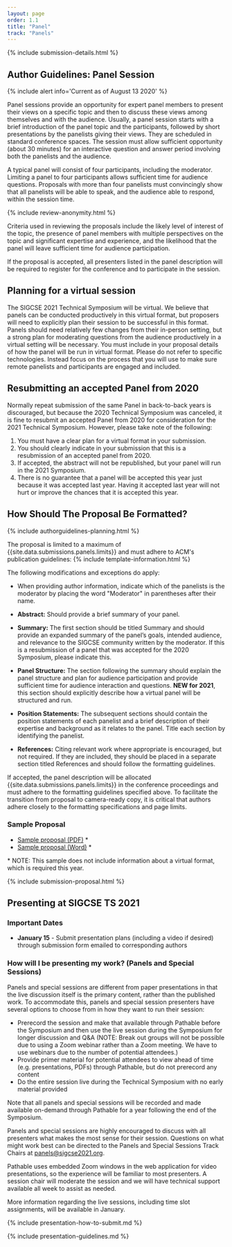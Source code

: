 ```yaml
---
layout: page
order: 1.1
title: "Panel"
track: "Panels"
---
```

 
{% include submission-details.html %}
 
<!-- {% include covid-guidelines-alert.html %} -->
 
## Author Guidelines: Panel Session
{% include alert info='Current as of August 13 2020' %}
 
Panel sessions provide an opportunity for expert panel members to present their views on a specific topic and then to discuss these views among themselves and with the audience. Usually, a panel session starts with a brief introduction of the panel topic and the participants, followed by short presentations by the panelists giving their views. They are scheduled in standard conference spaces. The session must allow sufficient opportunity (about 30 minutes) for an interactive question and answer period involving both the panelists and the audience.
 
A typical panel will consist of four participants, including the moderator. Limiting a panel to four participants allows sufficient time for audience questions. Proposals with more than four panelists must convincingly show that all panelists will be able to speak, and the audience able to respond, within the session time.
 
 
{% include review-anonymity.html %}
 
Criteria used in reviewing the proposals include the likely level of interest of the topic, the presence of panel members with multiple perspectives on the topic and significant expertise and experience, and the likelihood that the panel will leave sufficient time for audience participation.
 
If the proposal is accepted, all presenters listed in the panel description will be required to register for the conference and to participate in the session.
 
## Planning for a virtual session
The SIGCSE 2021 Technical Symposium will be virtual.  We believe that panels can be conducted productively in this virtual format, but proposers will need to explicitly plan their session to be successful in this format.  Panels should need relatively few changes from their in-person setting, but a strong plan for moderating questions from the audience productively in a virtual setting will be necessary.  You must include in your proposal details of how the panel will be run in virtual format.   Please do not refer to specific technologies.  Instead focus on the process that you will use to make sure remote panelists and participants are engaged and included.
 
## Resubmitting an accepted Panel from 2020
Normally repeat submission of the same Panel in back-to-back years is discouraged, but because the 2020 Technical Symposium was canceled, it is fine to resubmit an accepted Panel from 2020 for consideration for the 2021 Technical Symposium.  However, please take note of the following:
1. You must have a clear plan for a virtual format in your submission.
1. You should clearly indicate in your submission that this is a resubmission of an accepted panel from 2020.
1. If accepted, the abstract will not be republished, but your panel will run in the 2021 Symposium. 
1. There is no guarantee that a panel will be accepted this year just because it was accepted last year.  Having it accepted last year will not hurt or improve the chances that it is accepted this year.  
 
 
## How Should The Proposal Be Formatted?
{% include authorguidelines-planning.html %}
 
The proposal is limited to a maximum of {{site.data.submissions.panels.limits}} and must adhere to ACM's publication guidelines:
{% include template-information.html %}
 
The following modifications and exceptions do apply:
 
-   When providing author information, indicate which of the panelists
    is the moderator by placing the word "Moderator" in parentheses
    after their name.
 
-   **Abstract:** Should provide a brief summary of your panel.
 
- 	**Summary:** The first section should be titled Summary and should provide an expanded summary of the panel’s goals,  intended audience, and relevance to the SIGCSE community written by the moderator.  If this is a resubmission of a panel that was accepted for the 2020 Symposium, please indicate this.
 
-	**Panel Structure:** The section following the summary should explain the panel structure and plan for audience participation and provide sufficient time for audience interaction and questions. **NEW for 2021**, this section should explicitly describe how a virtual panel will be structured and run.
 
-	**Position Statements:** The subsequent sections should contain the position statements of each panelist and a brief description of their expertise and background as it relates to the panel. Title each section by identifying the panelist.
 
-	**References:** Citing relevant work where appropriate is encouraged, but not required. If they are included, they should be placed in a separate section titled References and should follow the formatting guidelines.
 
If accepted, the panel description will be allocated
{{site.data.submissions.panels.limits}}  in the conference proceedings
and must adhere to the formatting guidelines specified above. To
facilitate the transition from proposal to camera-ready copy, it is
critical that authors adhere closely to the formatting specifications
and page limits.
 
### Sample Proposal
 
* [Sample proposal (PDF)](/docs/sigcse-sample-panel.pdf) *
* [Sample proposal (Word)](/docs/sigcse-sample-panel.docx) *
 
\* NOTE: This sample does not include information about a virtual format, which is required this year.
 
{% include submission-proposal.html %}
 
## Presenting at SIGCSE TS 2021

### Important Dates

* __January 15__ - Submit presentation plans (including a video if desired) through submission form emailed to corresponding authors 

### How will I be presenting my work? (Panels and Special Sessions)

Panels and special sessions are different from paper presentations in that the live discussion itself is the primary content, rather than the published work.  To accommodate this, panels and special session presenters have several options to choose from in how they want to run their session:

* Prerecord the session and make that available through Pathable before the Symposium and then use the live session during the Symposium for longer discussion and Q&A (NOTE: Break out groups will not be possible due to using a Zoom webinar rather than a Zoom meeting.  We have to use webinars due to the number of potential attendees.)
* Provide primer material for potential attendees to view ahead of time (e.g. presentations, PDFs) through Pathable, but do not prerecord any content
* Do the entire session live during the Technical Symposium with no early material provided

Note that all panels and special sessions will be recorded and made available on-demand through Pathable for a year following the end of the Symposium.

Panels and special sessions are highly encouraged to discuss with all presenters what makes the most sense for their session.  Questions on what might work best can be directed to the Panels and Special Sessions Track Chairs at [panels@sigcse2021.org](panels@sigcse2021.org).

Pathable uses embedded Zoom windows in the web application for video presentations, so the experience will be familiar to most presenters.  A session chair will moderate the session and we will have technical support available all week to assist as needed.

More information regarding the live sessions, including time slot assignments, will be available in January.  

{% include presentation-how-to-submit.md %}

{% include presentation-guidelines.md %}